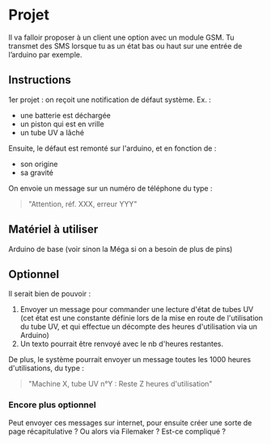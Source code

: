 # Projet

Il va falloir proposer à un client une option avec un module GSM. 
Tu transmet des SMS lorsque tu as un état bas ou haut sur une entrée de l’arduino par exemple.

## Instructions

1er projet : on reçoit une notification de défaut système. Ex. : 

- une batterie est déchargée
- un piston qui est en vrille
- un tube UV a lâché

Ensuite, le défaut est remonté sur l'arduino, et en fonction de :

- son origine
- sa gravité

On envoie un message sur un numéro de téléphone du type : 

> "Attention, réf. XXX, erreur YYY"

## Matériel à utiliser

Arduino de base (voir sinon la Méga si on a besoin de plus de pins)

## Optionnel

Il serait bien de pouvoir :

1. Envoyer un message pour commander une lecture d'état de tubes UV (cet état est une constante définie lors de la mise en route de l'utilisation du tube UV, et qui effectue un décompte des heures d'utilisation via un Arduino)
2. Un texto pourrait être renvoyé avec le nb d'heures restantes.

De plus, le système pourrait envoyer un message toutes les 1000 heures d'utilisations, du type : 

> "Machine X, tube UV n°Y : Reste Z heures d'utilisation"

### Encore plus optionnel 

Peut envoyer ces messages sur internet, pour ensuite créer une sorte de page récapitulative ? Ou alors via Filemaker ? Est-ce compliqué ?